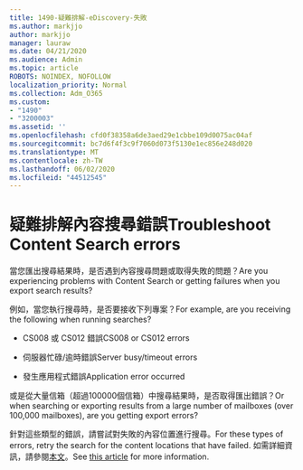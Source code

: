```yaml
---
title: 1490-疑難排解-eDiscovery-失敗
ms.author: markjjo
author: markjjo
manager: lauraw
ms.date: 04/21/2020
ms.audience: Admin
ms.topic: article
ROBOTS: NOINDEX, NOFOLLOW
localization_priority: Normal
ms.collection: Adm_O365
ms.custom:
- "1490"
- "3200003"
ms.assetid: ''
ms.openlocfilehash: cfd0f38358a6de3aed29e1cbbe109d0075ac04af
ms.sourcegitcommit: bc7d6f4f3c9f7060d073f5130e1ec856e248d020
ms.translationtype: MT
ms.contentlocale: zh-TW
ms.lasthandoff: 06/02/2020
ms.locfileid: "44512545"
---
```

# <a name="troubleshoot-content-search-errors"></a><span data-ttu-id="2cbf5-102">疑難排解內容搜尋錯誤</span><span class="sxs-lookup"><span data-stu-id="2cbf5-102">Troubleshoot Content Search errors</span></span>

<span data-ttu-id="2cbf5-103">當您匯出搜尋結果時，是否遇到內容搜尋問題或取得失敗的問題？</span><span class="sxs-lookup"><span data-stu-id="2cbf5-103">Are you experiencing problems with Content Search or getting failures when you export search results?</span></span>

<span data-ttu-id="2cbf5-104">例如，當您執行搜尋時，是否要接收下列專案？</span><span class="sxs-lookup"><span data-stu-id="2cbf5-104">For example, are you receiving the following when running searches?</span></span>

- <span data-ttu-id="2cbf5-105">CS008 或 CS012 錯誤</span><span class="sxs-lookup"><span data-stu-id="2cbf5-105">CS008 or CS012 errors</span></span>

- <span data-ttu-id="2cbf5-106">伺服器忙碌/逾時錯誤</span><span class="sxs-lookup"><span data-stu-id="2cbf5-106">Server busy/timeout errors</span></span>

- <span data-ttu-id="2cbf5-107">發生應用程式錯誤</span><span class="sxs-lookup"><span data-stu-id="2cbf5-107">Application error occurred</span></span>

<span data-ttu-id="2cbf5-108">或是從大量信箱（超過100000個信箱）中搜尋結果時，是否取得匯出錯誤？</span><span class="sxs-lookup"><span data-stu-id="2cbf5-108">Or when searching or exporting results from a large number of mailboxes (over 100,000 mailboxes), are you getting export errors?</span></span>

<span data-ttu-id="2cbf5-109">針對這些類型的錯誤，請嘗試對失敗的內容位置進行搜尋。</span><span class="sxs-lookup"><span data-stu-id="2cbf5-109">For these types of errors, retry the search for the content locations that have failed.</span></span> <span data-ttu-id="2cbf5-110">如需詳細資訊，請參閱[本文](https://docs.microsoft.com/microsoft-365/compliance/retry-failed-content-search)。</span><span class="sxs-lookup"><span data-stu-id="2cbf5-110">See  [this article](https://docs.microsoft.com/microsoft-365/compliance/retry-failed-content-search) for more information.</span></span>
